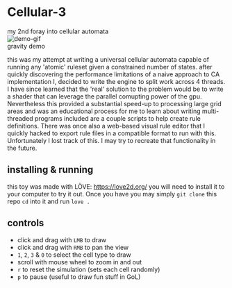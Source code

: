 # Cellular-3
my 2nd foray into cellular automata  
![demo-gif](./demo.gif)  
gravity demo

this was my attempt at writing a universal cellular automata capable of running any 'atomic' ruleset given a constrained number of states.
after quickly discovering the performance limitations of a naive approach to CA implementation I, decided to write the engine to split work across 4 threads.
I have since learned that the 'real' solution to the problem would be to write a shader that can leverage the parallel comupting power of the gpu.
Nevertheless this provided a substantial speed-up to processing large grid areas and was an educational process for me to learn about writing multi-threaded programs
included are a couple scripts to help create rule definitions. There was once also a web-based visual rule editor that I quickly hacked to
export rule files in a compatible format to run with this. Unfortunately I lost track of this. I may try to recreate that functionality in the future.

## installing & running
this toy was made with LÖVE: https://love2d.org/ you will need to install it to your computer to try it out.
Once you have you may simply `git clone` this repo `cd` into it and run `love .`

## controls
- click and drag with `LMB` to draw
- click and drag with `RMB` to pan the view
- `1`, `2`, `3` & `0` to select the cell type to draw
- scroll with mouse wheel to zoom in and out
- `r` to reset the simulation (sets each cell randomly)
- `p` to pause (useful to draw fun stuff in GoL)

